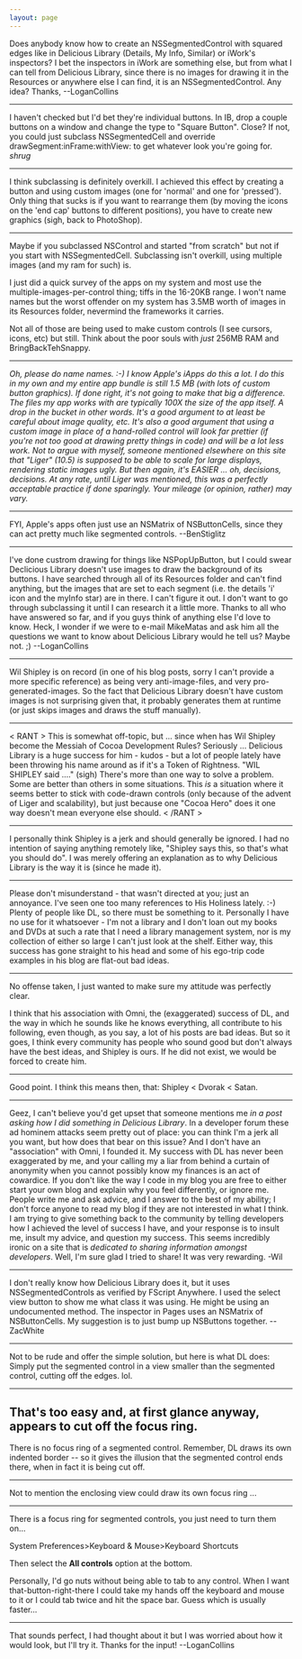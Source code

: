 ```yaml
---
layout: page
---
```


Does anybody know how to create an NSSegmentedControl with squared edges like in Delicious Library (Details, My Info, Similar)  or iWork's inspectors? I bet the inspectors in iWork are something else, but from what I can tell from Delicious Library, since there is no images for drawing it in the Resources or anywhere else I can find, it is an NSSegmentedControl. Any idea? Thanks, --LoganCollins

----
I haven't checked but I'd bet they're individual buttons. In IB, drop a couple buttons on a window and change the type to "Square Button". Close? If not, you could just subclass NSSegmentedCell and override     drawSegment:inFrame:withView: to get whatever look you're going for. *shrug*

----

I think subclassing is definitely overkill. I achieved this effect by creating a button and using custom images (one for 'normal' and one for 'pressed'). Only thing that sucks is if you want to rearrange them (by moving the icons on the 'end cap' buttons to different positions), you have to create new graphics (sigh, back to PhotoShop).

----
Maybe if you subclassed NSControl and started "from scratch" but not if you start with NSSegmentedCell. Subclassing isn't overkill, using multiple images (and my ram for such) is.

I just did a quick survey of the apps on my system and most use the multiple-images-per-control thing; tiffs in the 16-20KB range. I won't name names but the worst offender on my system has 3.5MB worth of images in its Resources folder, nevermind the frameworks it carries.

Not all of those are being used to make custom controls (I see cursors, icons, etc) but still. Think about the poor souls with *just* 256MB RAM and BringBackTehSnappy.

----

*Oh, please do name names. :-) I know Apple's iApps do this a lot. I do this in my own and my entire app bundle is still 1.5 MB  (with lots of custom button graphics). If done right, it's not going to make that big a difference. The files my app works with are typically 100X the size of the app itself. A drop in the bucket in other words. It's a good argument to at least be *careful* about image quality, etc. It's also a good argument that using a custom image in place of a hand-rolled control will look far prettier (if you're not too good at drawing pretty things in code) and will be a lot less work. Not to argue with myself, someone mentioned elsewhere on this site that "Liger" (10.5) is supposed to be able to scale for large displays, rendering static images ugly. But then again, it's EASIER ... oh, decisions, decisions. At any rate, until Liger was mentioned, this was a perfectly acceptable practice if done sparingly. Your mileage (or opinion, rather) may vary.*

----

FYI, Apple's apps often just use an NSMatrix of NSButtonCells, since they can act pretty much like segmented controls. --BenStiglitz

----

I've done custrom drawing for things like NSPopUpButton, but I could swear Declicious Library doesn't use images to draw the background of its buttons. I have searched through all of its Resources folder and can't find anything, but the images that are set to each segment (i.e. the details 'i' icon and the myInfo star) are in there. I can't figure it out. I don't want to go through subclassing it until I can research it a little more. Thanks to all who have answered so far, and if you guys think of anything else I'd love to know. Heck, I wonder if we were to e-mail MikeMatas and ask him all the questions we want to know about Delicious Library would he tell us? Maybe not. ;) --LoganCollins

----
Wil Shipley is on record (in one of his blog posts, sorry I can't provide a more specific reference) as being very anti-image-files, and very pro-generated-images. So the fact that Delicious Library doesn't have custom images is not surprising given that, it probably generates them at runtime (or just skips images and draws the stuff manually).

----

< RANT > This is somewhat off-topic, but ... since when has Wil Shipley become the Messiah of Cocoa Development Rules? Seriously ... Delicious Library is a huge success for him - kudos - but a lot of people lately have been throwing his name around as if it's a Token of Rightness. "WIL SHIPLEY said ...." (sigh) There's more than one way to solve a problem. Some are better than others in some situations. This *is* a situation where it seems better to stick with code-drawn controls (only because of the advent of Liger and scalability), but just because one "Cocoa Hero" does it one way doesn't mean everyone else should. < /RANT >

----
I personally think Shipley is a jerk and should generally be ignored. I had no intention of saying anything remotely like, "Shipley says this, so that's what you should do". I was merely offering an explanation as to why Delicious Library is the way it is (since he made it).

----
Please don't misunderstand - that wasn't directed at you; just an annoyance. I've seen one too many references to His Holiness lately. :-) Plenty of people like DL, so there must be something to it. Personally I have no use for it whatsoever - I'm not a library and I don't loan out my books and DVDs at such a rate that I need a library management system, nor is my collection of either so large I can't just look at the shelf. Either way, this success has gone straight to his head and some of his ego-trip code examples in his blog are flat-out bad ideas.

----
No offense taken, I just wanted to make sure my attitude was perfectly clear.

I think that his association with Omni, the (exaggerated) success of DL, and the way in which he sounds like he knows everything, all contribute to his following, even though, as you say, a lot of his posts are bad ideas. But so it goes, I think every community has people who sound good but don't always have the best ideas, and Shipley is ours. If he did not exist, we would be forced to create him.

----
Good point. I think this means then, that: Shipley < Dvorak < Satan.

----
Geez, I can't believe you'd get upset that someone mentions me <i>in a post asking how I did something in Delicious Library</i>. In a developer forum these ad hominem attacks seem pretty out of place: you can think I'm a jerk all you want, but how does that bear on this issue? And I don't have an "association" with Omni, I founded it. My success with DL has never been exaggerated by me, and your calling my a liar from behind a curtain of anonymity when you cannot possibly know my finances is an act of cowardice. If you don't like the way I code in my blog you are free to either start your own blog and explain why you feel differently, or ignore me. People write me and ask advice, and I answer to the best of my ability; I don't force anyone to read my blog if they are not interested in what I think. I am trying to give something back to the community by telling developers how I achieved the level of success I have, and your response is to insult me, insult my advice, and question my success. This seems incredibly ironic on a site that is <i>dedicated to sharing information amongst developers</i>. Well, I'm sure glad I tried to share! It was very rewarding. -Wil

----
I don't really know how Delicious Library does it, but it uses NSSegmentedControls as verified by FScript Anywhere. I used the select view button to show me what class it was using. He might be using an undocumented method. The inspector in Pages uses an NSMatrix of NSButtonCells. My suggestion is to just bump up NSButtons together.
--ZacWhite

----

Not to be rude and offer the simple solution, but here is what DL does:  Simply put the segmented control in a view smaller than the segmented control, cutting off the edges.  lol.

----
That's too easy and, at first glance anyway, appears to cut off the focus ring.
----
There is no focus ring of a segmented control.  Remember, DL draws its own indented border -- so it gives the illusion that the segmented control ends there, when in fact it is being cut off.

----
Not to mention the enclosing view could draw its own focus ring ...

----
There is a focus ring for segmented controls, you just need to turn them on...

System Preferences>Keyboard & Mouse>Keyboard Shortcuts

Then select the **All controls** option at the bottom.

Personally, I'd go nuts without being able to tab to any control. When I want that-button-right-there I could take my hands off the keyboard and mouse to it or I could tab twice and hit the space bar. Guess which is usually faster...

----

That sounds perfect, I had thought about it but I was worried about how it would look, but I'll try it. Thanks for the input! --LoganCollins
